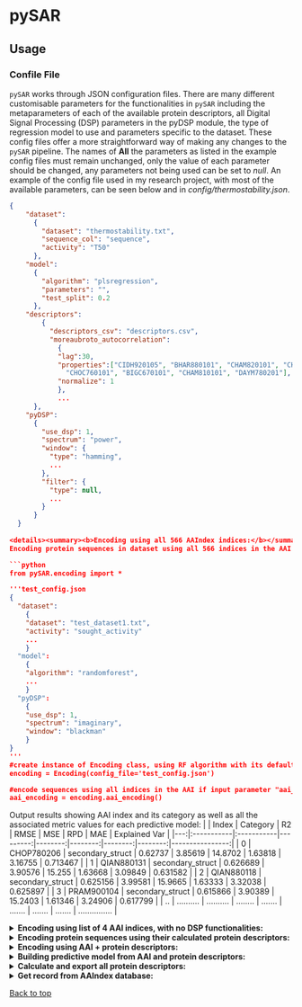 # pySAR <a name="TOP"></a>
Usage
-----
### Confile File
`pySAR` works through JSON configuration files. There are many different customisable parameters for the functionalities in `pySAR` including the metaparameters of each of the available protein descriptors, all Digital Signal Processing (DSP) parameters in the pyDSP module, the type of regression model to use and parameters specific to the dataset. These config files offer a more straightforward way of making any changes to the `pySAR` pipeline. The names of **All** the parameters as listed in the example config files must remain unchanged, only the value of each parameter should be changed, any parameters not being used can be set to <em>null</em>. An example of the config file used in my research project, with most of the available parameters, can be seen below and in <em>config/thermostability.json</em>.

```json
{
    "dataset": 
      {
        "dataset": "thermostability.txt",
        "sequence_col": "sequence",
        "activity": "T50"
      },
    "model": 
      {
        "algorithm": "plsregression",
        "parameters": "",
        "test_split": 0.2
      },
    "descriptors":
        {
          "descriptors_csv": "descriptors.csv",
          "moreaubroto_autocorrelation":
            {
            "lag":30,
            "properties":["CIDH920105", "BHAR880101", "CHAM820101", "CHAM820102",
              "CHOC760101", "BIGC670101", "CHAM810101", "DAYM780201"],
            "normalize": 1
            },
            ...
      },
    "pyDSP":
      {
        "use_dsp": 1,
        "spectrum": "power",
        "window": {
          "type": "hamming",
          ...
        },
        "filter": {
          "type": null,
          ...
        }
      }
  }
  
<details><summary><b>Encoding using all 566 AAIndex indices:</b></summary><br>
Encoding protein sequences in dataset using all 566 indices in the AAI database. Each sequence encoded via an index in the AAI can be passed through an additional step where its protein spectra can be generated following an FFT. `pySAR` supports generation of the power, imaginary, real or absolute spectra as well as other DSP functionalities including windowing, convolution and filter functions. In the example below, the encoded sequences will be used to generate a imaginary protein spectra with a blackman window function applied. This will then be used as feature data to build a predictive model that can be used for accurate prediction of the sought activity value of unseen protein sequences. The encoding class also takes only the JSON config file as input which will have all the required parameter values. The output results will show the calculated metric values for each index in the AAI when measuring predicted vs observed activity values for the unseen test sequences.<br>

```python
from pySAR.encoding import *

'''test_config.json
{
  "dataset": 
    {
    "dataset": "test_dataset1.txt",
    "activity": "sought_activity"
    ...
    }
  "model": 
    {
    "algorithm": "randomforest",
    ...
    }
  "pyDSP": 
    {
    "use_dsp": 1,
    "spectrum": "imaginary",
    "window": "blackman"
    }
}
'''
#create instance of Encoding class, using RF algorithm with its default params
encoding = Encoding(config_file='test_config.json')

#encode sequences using all indices in the AAI if input parameter "aai_indices" is empty/None
aai_encoding = encoding.aai_encoding()

```
Output results showing AAI index and its category as well as all the associated metric values for each predictive model:
|    | Index      | Category   |       R2 |    RMSE |     MSE |     RPD |     MAE |   Explained Var |
|---:|:-----------|:-----------|---------:|--------:|--------:|--------:|--------:|----------------:|
|  0 | CHOP780206 | secondary_struct | 0.62737  | 3.85619 | 14.8702 | 1.63818 | 3.16755 |        0.713467 |
|  1 | QIAN880131 | secondary_struct | 0.626689 | 3.90576 | 15.255  | 1.63668 | 3.09849 |        0.631582 |
|  2 | QIAN880118 | secondary_struct | 0.625156 | 3.99581 | 15.9665 | 1.63333 | 3.32038 |        0.625897 |
|  3 | PRAM900104 | secondary_struct | 0.615866 | 3.90389 | 15.2403 | 1.61346 | 3.24906 |        0.617799 |
| .. | .......... | .......... | ........ | ....... | ....... | ....... | ....... | ............... |
</details>

<details><summary><b>Encoding using list of 4 AAI indices, with no DSP functionalities:</summary></b><br>
Same procedure as prior, except 4 indices from the AAI are being specifically input into the function, with the encoded sequence output being concatenated together and used as feature data to build the predictive PlsRegression model with its default parameters. The config parameter <em> use_dsp </em> tells the function to not generate the protein spectra or apply any additional DSP processing to the sequences.<br>

```python
from pySAR.encoding import *

'''test_config2.json
{
  "dataset": 
    {
    "dataset": "test_dataset2.txt",
    "activity": "sought_activity"
    ...
    }
  "model": 
    {
    "algorithm": "plsreg",
    "parameters": null
    }
  "pyDSP": 
    {
    "use_dsp": 0,
    ...
    }
}
'''
#create instance of Encoding class, using PLS algorithm with its default params
encoding = Encoding(config_file='test_config2.json')

#encode sequences using 4 indices specified by user, use_dsp = False
aai_encoding = encoding.aai_encoding(aai_list=["PONP800102","RICJ880102","ROBB760107","KARS160113"])

```
Output DataFrame showing the 4 predictive models built using the PLS algorithm, with the 4 indices from the AAI:
|    | Index      | Category    |       R2 |    RMSE |      MSE |     RPD |     MAE |   Explained Var |
|---:|:-----------|:------------|---------:|--------:|---------:|--------:|--------:|----------------:|
|  0 | PONP800102 | hydrophobic | 0.74726  | 3.0817  |  9.49688 | 1.98913 | 2.63742 |        0.751032 |
|  1 | ROBB760107 | secondary_struct  | 0.666527 | 3.19801 | 10.2273  | 1.73169 | 2.50305 |        0.668255 |
|  2 | RICJ880102 | secondary_struct  | 0.568067 | 3.83976 | 14.7438  | 1.52157 | 3.01342 |        0.568274 |
|  3 | KARS160113 | meta        | 0.544129 | 4.04266 | 16.3431  | 1.48108 | 3.26047 |        0.544693 |

</details>

<details><summary><b>Encoding protein sequences using their calculated protein descriptors:</summary></b><br>
Calculate the protein descriptor values for a dataset of protein sequences from the 15 available descriptors in the <em>descriptors</em> module. Use each descriptor as a feature set in the building of the predictive models used to predict the activity value of unseen sequences. By default, the function will look for a csv file pointed to by the <em>"descriptors_csv"</em> parameter in the config file that contains the pre-calculated descriptor values for a dataset. If file is not found then all descriptor values will be calculated for the dataset using the <em>descriptors_</em> module. If a descriptor in the config file is to be used in the feature data, its parameter is set to true/1. <br>

```python
from pySAR.encoding import *

'''test_config3.json
{
  "dataset": 
    {
    "dataset": "test_dataset3.txt",
    "activity": "sought_activity"
    ...
    }
  "model": 
    {
    "algorithm": "adaboost",
    "parameters": [{
      "estimators": 100,
      "learning_rate": 1.5
      ...
    },
  "descriptors": 
  {
    "descriptors_csv": "precalculated_descriptors.csv",
    "moreaubroto_autocorrelation": {
      "lag": 30,
      "properties": ["CIDH920105", "BHAR880101", "CHAM820101", "CHAM820102",
        "CHOC760101", "BIGC670101", "CHAM810101", "DAYM780201"],
      "normalize": 1
    },
    ...
  }
}
'''
#create instance of Encoding class using AdaBoost algorithm, using 100 estimators & a learning rate of 1.5
encoding = Encoding(config_file='test_config3.json')

#building predictive models using all available descriptors
#   calculating evaluation metrics values for models and storing into desc_results_df DataFrame
desc_results_df = encoding.descriptor_encoding()

```
Output results showing the protein descriptor and its group as well as all the associated metric values for each predictive model:
|    | Descriptor              | Group           |       R2 |    RMSE |     MSE |     RPD |     MAE |   Explained Var |
|---:|:------------------------|:----------------|---------:|--------:|--------:|--------:|--------:|----------------:|
|  0 | _distribution           | CTD             | 0.721885 | 3.26159 | 10.638  | 1.89621 | 2.60679 |        0.727389 |
|  1 | _geary_autocorrelation  | Autocorrelation | 0.648121 | 3.67418 | 13.4996 | 1.68579 | 2.82868 |        0.666745 |
|  2 | _tripeptide_composition | Composition     | 0.616577 | 3.3979  | 11.5457 | 1.61496 | 2.53736 |        0.675571 |
|  3 | _aa_composition         | Composition     | 0.612824 | 3.37447 | 11.3871 | 1.60711 | 2.79698 |        0.643864 |
|  4 | ......                  | ......          | ......   | ......  | ......  | ......  | ......  |        ......   |
</details>

<details><summary><b>Encoding using AAI + protein descriptors:</summary></b><br>
Encoding protein sequences in dataset using all 566 indices in the AAI database combined with protein descriptors. All 566 indices can be used in concatenation with 1, 2 or 3 descriptors. E.g: at each iteration the encoded sequences using the indices from the AAI will be used to generate a protein spectra using the power spectrum with no window function applied, this will then be combined with the feature set generated from the dataset's descriptor values and used to build a predictive model that can be used for accurate prediction of the sought activity value of unseen protein sequences. The output results will show the calculated metric values when measuring predicted vs observed activity values for the test sequences.<br>

```python
from pySAR.encoding import *

'''test_config4.json
{
  "dataset": 
  {
    "dataset": "test_dataset4.txt",
    "activity": "sought_activity"
    ...
  }
  "model": 
  {
    "algorithm": "randomforest",
    "parameters": 
      {
      "estimators": 100,
      "learning_rate": 1.5,
      ...
      }
  },
  "descriptors": 
  {
    "descriptors_csv": "precalculated_descriptors.csv",
    "moreaubroto_autocorrelation": {
      "lag": 30,
      "properties": ["CIDH920105", "BHAR880101", "CHAM820101", "CHAM820102",
        "CHOC760101", "BIGC670101", "CHAM810101", "DAYM780201"],
      "normalize": 1
    },
    ...
  },
  "pyDSP": 
  {
    "use_dsp": 1,
    "spectrum": "power",
    "window": ""
    ...
  }
}
'''
#create instance of Encoding class using RF algorithm, using 100 estimators with a learning rate of 1.5
encoding = Encoding('test_config4.json')

#building predictive models using all available aa_indices + combination of 2 descriptors,
#   calculating evaluation metric values for models and storing into aai_desc_results_df DataFrame
aai_desc_results_df = encoding.aai_descriptor_encoding(desc_combo=2)

```
Output results showing AAI index and its category, the protein descriptor and its group as well as the R2 and RMSE values for each predictive model:

|    | Index      | Category    | Descriptor                 | Descriptor Group     |       R2 |    RMSE |
|---:|:-----------|:------------|:---------------------------|:---------------------|---------:|--------:|
|  0 | ARGP820103 | composition | _conjoint_triad            | Conjoint Triad       | 0.72754  | 3.22135 |
|  1 | ARGP820101 | hydrophobic | _quasi_seq_order           | Quasi-Sequence-Order | 0.722284 | 3.30995 |
|  2 | ARGP820101 | hydrophobic | _seq_order_coupling_number | Quasi-Sequence-Order | 0.722158 | 3.34926 |
|  3 | ANDN920101 | observable  | _seq_order_coupling_number | Quasi-Sequence-Order | 0.70826  | 3.25232 |
|  4 | .....      | .....       | .....                      | .....                | .....    | .....   |
</details>

<details><summary><b>Building predictive model from AAI and protein descriptors:</summary></b><br>
e.g: the below code will build a PlsRegression model using the AAI index CIDH920105 and the 'amino acid composition' descriptor. The index is passed through a DSP pipeline and is transformed into its informational protein spectra using the power spectra, with a hamming window function applied to the output of the FFT. The concatenated features from the AAI index and the descriptor will be used as the feature data in building the PLS model.<br>

```python
import pySAR as pysar   #import pySAR package

'''test_config5.json
{
  "dataset": 
  {
    "dataset": "test_dataset5.txt",
    "activity": "sought_activity"
    ...
  },
  "model": 
  {
    "algorithm": "plsregression",
    "parameters": "",
    ...
  },
  "descriptors": 
  {
    "descriptors_csv": "precalculated_descriptors.csv",
    "moreaubroto_autocorrelation": {
      "lag": 30,
      "properties": ["CIDH920105", "BHAR880101", "CHAM820101", "CHAM820102",
        "CHOC760101", "BIGC670101", "CHAM810101", "DAYM780201"],
      "normalize": 1
    },
    ...
  },
  "pyDSP": 
  {
    "use_dsp": 1,
    "spectrum": "power",
    "window": "hamming",
    ...
  }
}
'''
#create instance of PySAR class
pySAR = pysar.PySAR(config_file="test_config5.json")
"""
PySAR parameters:

:config_file : str
    full path to config file containing all required pySAR parameters.

"""
#encode protein sequences using both the CIDH920105 index + aa_composition descriptor.
results_df = pySAR.encode_aai_desc(indices="CIDH920105", descriptors="amino_acid_composition")
```
</details>

<details><summary><b>Calculate and export all protein descriptors:</summary></b><br>
Prior to evaluating the various available properties and features at which to encode a set of protein sequences, it is reccomened that you pre-calculate all the available descriptors in one go, saving them to a csv for later that `pySAR` will then import from. Output values are stored in csv set by <em>descriptors_csv</em> config parameter. Output will be of the shape N x M, using the default parameters, where N is the number of protein sequences in the dataset and M is the total number of features calculated from all 15 descriptors which varies depending on some descriptor-specific metaparameters.<br>

```python
from pySAR.descriptors_ import *

'''test_config6.json
{
  "dataset": 
  {
    "dataset": "test_dataset5.txt",
    "activity": "sought_activity"
    ...
  },
  "model": 
  {
    ...
  }
  "descriptors": 
  {
    "descriptors_csv": "precalculated_descriptors",
    "moreaubroto_autocorrelation": {
      "lag": 30,
      "properties": ["CIDH920105", "BHAR880101", "CHAM820101", "CHAM820102",
        "CHOC760101", "BIGC670101", "CHAM810101", "DAYM780201"],
      "normalize": 1
    },
    ...
  },
  "pyDSP": 
  {
    ...
  }
}
'''
#calculating all descriptor values and storing in file named by parameter descriptors_csv
desc = Descriptors("test_config6")

```
</details>

<details><summary><b>Get record from AAIndex database:</summary></b><br>
The AAIndex class offers diverse functionalities for obtaining any element from any record in the database. Each record is stored in json format in a class attribute called <em>aaindex_json</em>. You can search for a particular record by its index code, description or reference. You can also get the index category, and importantly its associated amino acid values.<br>

```python
from aaindex import aaindex1 

record = aaindex1['CHOP780206'] #get full record
description = aaindex1['CHOP780206'].description #get record's description
refs = aaindex1['CHOP780206'].references     #get record's references 
category = aaindex1['CHOP780206'].category #get record's category
notes = aaindex1['CHOP780206'].notes #get record's notes
correllation_coefficient = aaindex1['CHOP780206'].correllation_coefficient #get record's correllation_coefficient
pmid = aaindex1['CHOP780206'].pmid #get record's pmid
values = aaindex1['CHOP780206'].values  #get amino acid values from record

num_record = aaindex1.num_records()  #get total number of records
record_names = aaindex1.record_names() #get list of all record names
amino_acids = aaindex1.amino_acids() #get list of all canonical amino acids
```
</details>

[Back to top](#TOP)